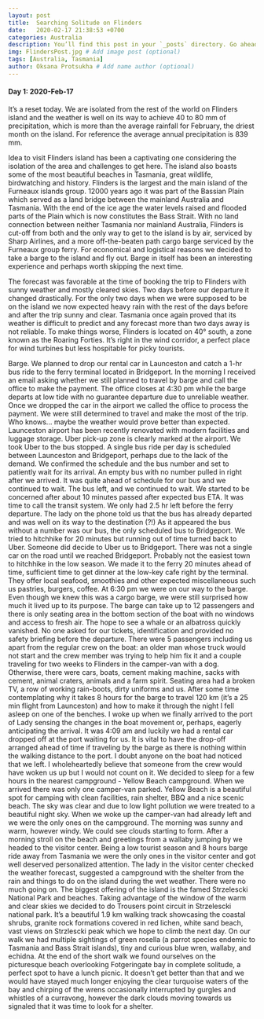```yaml
---
layout: post
title:  Searching Solitude on Flinders
date:   2020-02-17 21:38:53 +0700
categories: Australia
description: You’ll find this post in your `_posts` directory. Go ahead and edit it and re-build the site to see your changes. # Add post description (optional)
img: FlindersPost.jpg # Add image post (optional)
tags: [Australia, Tasmania]
author: Oksana Protsukha # Add name author (optional)
---
```


#### Day 1: 2020-Feb-17

It’s a reset today. We are isolated from the rest of the world on Flinders island and the weather is well on its way to achieve 40 to 80 mm of precipitation, which is more than the average rainfall for February, the driest month on the island. For reference the average annual precipitation is 839 mm. 

Idea to visit Flinders island has been a captivating one considering the isolation of the area and challenges to get here. The island also boasts some of the most beautiful beaches in Tasmania, great wildlife, birdwatching and history. Flinders is the largest and the main island of the Furneaux islands group. 12000 years ago it was part of the Bassian Plain which served as a land bridge between the mainland Australia and Tasmania. With the end of the ice age the water levels raised and flooded parts of the Plain which is now constitutes the Bass Strait. 
With no land connection between neither Tasmania nor mainland Australia, Flinders is cut-off from both and the only way to get to the island is by air, serviced by Sharp Airlines, and a more off-the-beaten path cargo barge serviced by the Furneaux group ferry. For economical and logistical reasons we decided to take a barge to the island and fly out. Barge in itself has been an interesting experience and perhaps worth skipping the next time. 

The forecast was favorable at the time of booking the trip to Flinders with sunny weather and mostly cleared skies. Two days before our departure it changed drastically. For the only two days when we were supposed to be on the island we now expected heavy rain with the rest of the days before and after the trip sunny and clear. Tasmania once again proved that its weather is difficult to predict and any forecast more than two days away is not reliable. To make things worse, Flinders
is located on 40° south, a zone known as the Roaring Forties. It’s right in the wind corridor, a perfect place for wind turbines but less hospitable for picky tourists.

Barge. We planned to drop our rental car in Launceston and catch a 1-hr bus ride to the ferry terminal located in Bridgeport. In the morning I received an email asking whether we still planned to travel by barge and call the office to make the payment. The office closes at 4:30 pm while the barge departs at low tide with no guarantee departure due to unreliable weather. Once we dropped the car in the airport we called the office to process the payment. We were still determined to travel and make the most of the trip. Who knows... maybe the weather would prove better than expected. Launceston airport has been recently renovated with modern facilities and luggage storage. Uber pick-up zone is clearly marked at the airport. We took Uber to the bus stopped. A single bus ride per day is scheduled between Launceston and Bridgeport, perhaps due to the lack of the demand. We confirmed the schedule and the bus number and set to patiently wait for its arrival. An empty bus with no number pulled in right after we arrived. It was quite ahead of schedule for our bus and we continued to wait. The bus left, and we continued to wait. We started to be concerned after about 10 minutes passed after expected bus ETA. It was time to call the transit system. We only had 2.5 hr left before the ferry departure. The lady on the phone told us that the bus has already departed and was well on its way to the destination (?!) As it appeared the bus without a number was our bus, the only scheduled bus to Bridgeport. We tried to hitchhike for 20 minutes but running out of time turned back to Uber. Someone did decide to Uber us to Bridgeport. There was not a single car on the road until we reached Bridgeport. Probably not the easiest town to hitchhike in the low season. We made it to the ferry 20 minutes ahead of time, sufficient time to get dinner at the low-key cafe right by the terminal. They offer local seafood, smoothies and other expected miscellaneous such us pastries, burgers, coffee. At 6:30 pm we were on our way to the barge. Even though we knew this was a cargo barge, we were still surprised how much it lived up to its purpose. The barge can take up to 12 passengers and there is only seating area in the bottom section of the boat with no windows and access to fresh air. The hope to see a whale or an albatross quickly vanished. No one asked for our tickets, identification and provided no safety briefing before the departure. There were 5 passengers including us apart from the regular crew on the boat: an older man whose truck would not start and the crew member was trying to help him fix it and a couple traveling for two weeks to Flinders in the camper-van with a dog. Otherwise, there were cars, boats, cement making machine, sacks with cement, animal craters, animals and a farm spirit. Seating area had a broken TV, a row of working rain-boots, dirty uniforms and us. After some time contemplating why it takes 8 hours for the barge to travel 120 km (it’s a 25 min flight from Launceston) and how to make it through the night I fell asleep on one of the benches. I woke up when we finally arrived to the port of Lady sensing the changes in the boat movement or, perhaps, eagerly anticipating the arrival. It was 4:09 am and luckily we had a rental car dropped off at the port waiting for us. It is vital to have the drop-off arranged ahead of time if traveling by the barge as there is nothing within the walking distance to the port. I doubt anyone on the boat had noticed that we left. I wholeheartedly believe that someone from the crew would have woken us up but I would not count on it. We decided to sleep for a few hours in the nearest campground - Yellow Beach campground. When we arrived there was only one camper-van parked. Yellow Beach is a beautiful spot for camping with clean facilities, rain shelter, BBQ and a nice scenic beach. The sky was clear and due to low light pollution we were treated to a beautiful night sky. When we woke up the camper-van had already left and we were the only ones on the campground. The morning was sunny and warm, however windy. We could see clouds starting to form. After a morning stroll on the beach and greetings from a wallaby jumping by we headed to the visitor center. Being a low tourist season and 8 hours barge ride away from Tasmania we were the only ones in the visitor center and got well deserved personalized attention. The lady in the visitor center checked the weather forecast, suggested a campground with the shelter from the rain and things to do on the island during the wet weather. There were no much going on. The biggest offering of the island is the famed Strzelescki National Park and beaches. Taking advantage of the window of the warm and clear skies we decided to do Trousers point circuit in Strzelescki national park. It’s a beautiful 1.9 km walking track showcasing the coastal shrubs, granite rock formations covered in red lichen, white sand beach, vast views on Strzlescki peak which we hope to climb the next day. On our walk we had multiple sightings of green rosella (a parrot species endemic to Tasmania and Bass Strait islands), tiny and curious blue wren, wallaby, and echidna. At the end of the short walk we found ourselves on the picturesque beach overlooking Fotgeringate bay in complete solitude, a perfect spot to have a lunch picnic. It doesn’t get better than that and we would have stayed much longer enjoying the clear turquoise waters of the bay and chirping of the wrens occasionally interrupted by gurgles and whistles of a curravong, however the dark clouds moving towards us signaled that it was time to look for a shelter. 
